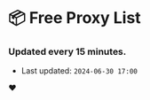 # :package: Free Proxy List
### Updated every 15 minutes.

- Last updated: `2024-06-30 17:00`

:heart:
